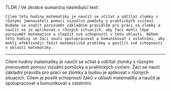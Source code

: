 TLDR / Ve zkratce sumarizuj následující text:

```
Cílem této hodiny matematiky je naučit se sčítat a odčítat zlomky s různými jmenovateli pomocí vizuální pomůcky a praktických cvičení. Budeme se snažit porozumět základním pravidlům pro práci se zlomky a naučit se je aplikovat v různých situacích, aby žáci mohli lépe porozumět matematice a zlepšit své schopnosti v této oblasti. Během této hodiny se žáci naučí spolupracovat a komunikovat s ostatními, aby mohli efektivněji řešit matematické problémy a posílit své schopnosti v oblasti matematiky.
```

---

<!-- chatcmpl-75iibH4ms6qspHRc7eqRTtTLdf2KF -->

Cílem hodiny matematiky je naučit se sčítat a odčítat zlomky s různými jmenovateli pomocí vizuální pomůcky a praktických cvičení. Žáci se naučí základní pravidla pro práci se zlomky a budou je aplikovat v různých situacích. Cílem je posílit schopnosti žáků v oblasti matematiky a naučit je spolupracovat a komunikovat s ostatními.